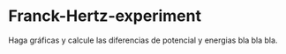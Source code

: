 # Franck-Hertz-experiment

Haga gráficas y calcule las diferencias de potencial y energias bla bla bla.
